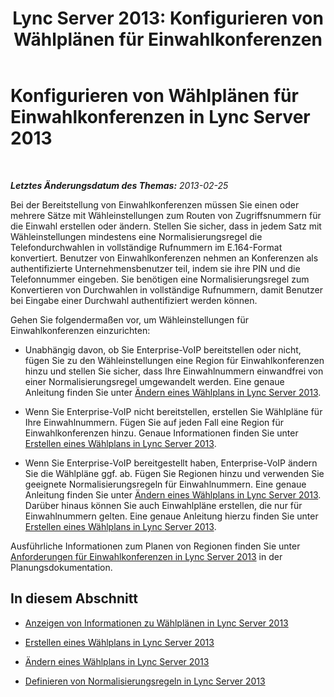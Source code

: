 ﻿---
title: 'Lync Server 2013: Konfigurieren von Wählplänen für Einwahlkonferenzen'
TOCTitle: Konfigurieren von Wählplänen für Einwahlkonferenzen
ms:assetid: a3e0958e-384f-43e5-b4c9-686b6ecac7ed
ms:mtpsurl: https://technet.microsoft.com/de-de/library/Gg412768(v=OCS.15)
ms:contentKeyID: 49294967
ms.date: 05/19/2016
mtps_version: v=OCS.15
ms.translationtype: HT
---

# Konfigurieren von Wählplänen für Einwahlkonferenzen in Lync Server 2013

 

_**Letztes Änderungsdatum des Themas:** 2013-02-25_

Bei der Bereitstellung von Einwahlkonferenzen müssen Sie einen oder mehrere Sätze mit Wähleinstellungen zum Routen von Zugriffsnummern für die Einwahl erstellen oder ändern. Stellen Sie sicher, dass in jedem Satz mit Wähleinstellungen mindestens eine Normalisierungsregel die Telefondurchwahlen in vollständige Rufnummern im E.164-Format konvertiert. Benutzer von Einwahlkonferenzen nehmen an Konferenzen als authentifizierte Unternehmensbenutzer teil, indem sie ihre PIN und die Telefonnummer eingeben. Sie benötigen eine Normalisierungsregel zum Konvertieren von Durchwahlen in vollständige Rufnummern, damit Benutzer bei Eingabe einer Durchwahl authentifiziert werden können.

Gehen Sie folgendermaßen vor, um Wähleinstellungen für Einwahlkonferenzen einzurichten:

  - Unabhängig davon, ob Sie Enterprise-VoIP bereitstellen oder nicht, fügen Sie zu den Wähleinstellungen eine Region für Einwahlkonferenzen hinzu und stellen Sie sicher, dass Ihre Einwahlnummern einwandfrei von einer Normalisierungsregel umgewandelt werden. Eine genaue Anleitung finden Sie unter [Ändern eines Wählplans in Lync Server 2013](lync-server-2013-modify-a-dial-plan.md).

  - Wenn Sie Enterprise-VoIP nicht bereitstellen, erstellen Sie Wählpläne für Ihre Einwahlnummern. Fügen Sie auf jeden Fall eine Region für Einwahlkonferenzen hinzu. Genaue Informationen finden Sie unter [Erstellen eines Wählplans in Lync Server 2013](lync-server-2013-create-a-dial-plan.md).

  - Wenn Sie Enterprise-VoIP bereitgestellt haben, Enterprise-VoIP ändern Sie die Wählpläne ggf. ab. Fügen Sie Regionen hinzu und verwenden Sie geeignete Normalisierungsregeln für Einwahlnummern. Eine genaue Anleitung finden Sie unter [Ändern eines Wählplans in Lync Server 2013](lync-server-2013-modify-a-dial-plan.md). Darüber hinaus können Sie auch Einwahlpläne erstellen, die nur für Einwahlnummern gelten. Eine genaue Anleitung hierzu finden Sie unter [Erstellen eines Wählplans in Lync Server 2013](lync-server-2013-create-a-dial-plan.md).

Ausführliche Informationen zum Planen von Regionen finden Sie unter [Anforderungen für Einwahlkonferenzen in Lync Server 2013](lync-server-2013-dial-in-conferencing-requirements.md) in der Planungsdokumentation.

## In diesem Abschnitt

  - [Anzeigen von Informationen zu Wählplänen in Lync Server 2013](lync-server-2013-view-dial-plan-information.md)

  - [Erstellen eines Wählplans in Lync Server 2013](lync-server-2013-create-a-dial-plan.md)

  - [Ändern eines Wählplans in Lync Server 2013](lync-server-2013-modify-a-dial-plan.md)

  - [Definieren von Normalisierungsregeln in Lync Server 2013](lync-server-2013-defining-normalization-rules.md)

